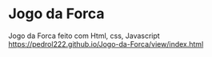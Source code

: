 # Jogo da Forca
 Jogo da Forca feito com Html, css, Javascript
 https://pedrol222.github.io/Jogo-da-Forca/view/index.html
